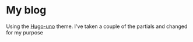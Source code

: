 # My blog

Using the [Hugo-uno](https://github.com/SenjinDarashiva/hugo-uno) theme. I've 
taken a couple of the partials and changed for my purpose


